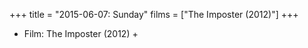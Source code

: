 +++
title = "2015-06-07: Sunday"
films = ["The Imposter (2012)"]
+++


* Film: The Imposter (2012) +
